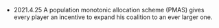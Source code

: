 +    2021.4.25
    A population monotonic allocation scheme (PMAS) gives every player an incentive to expand his coalition to an ever larger one.